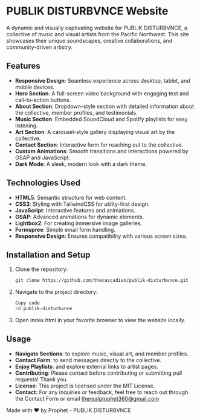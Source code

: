 # PUBLIK DISTURBVNCE Website

A dynamic and visually captivating website for PUBLIK DISTURBVNCE, a collective of music and visual artists from the Pacific Northwest. This site showcases their unique soundscapes, creative collaborations, and community-driven artistry.

## Features

- **Responsive Design**: Seamless experience across desktop, tablet, and mobile devices.
- **Hero Section**: A full-screen video background with engaging text and call-to-action buttons.
- **About Section**: Dropdown-style section with detailed information about the collective, member profiles, and testimonials.
- **Music Section**: Embedded SoundCloud and Spotify playlists for easy listening.
- **Art Section**: A carousel-style gallery displaying visual art by the collective.
- **Contact Section**: Interactive form for reaching out to the collective.
- **Custom Animations**: Smooth transitions and interactions powered by GSAP and JavaScript.
- **Dark Mode**: A sleek, modern look with a dark theme.

## Technologies Used

- **HTML5**: Semantic structure for web content.
- **CSS3**: Styling with TailwindCSS for utility-first design.
- **JavaScript**: Interactive features and animations.
- **GSAP**: Advanced animations for dynamic elements.
- **Lightbox2**: For creating immersive image galleries.
- **Formspree**: Simple email form handling.
- **Responsive Design**: Ensures compatibility with various screen sizes.

## Installation and Setup

1. Clone the repository:
   ```bash
   git clone https://github.com/thecascadian/publik-disturbvnce.git
   ```
2. Navigate to the project directory:
    ```bash
    Copy code
    cd publik-disturbvnce
    ```
3. Open index.html in your favorite browser to view the website locally.

## Usage
- **Navigate Sections**: to explore music, visual art, and member profiles.
- **Contact Form**: to send messages directly to the collective.
- **Enjoy Playlists**: and explore external links to artist pages.
- **Contributing**: Please contact before contributing or submitting pull requests! Thank you.
- **License**: This project is licensed under the MIT License.
- **Contact:** For any inquiries or feedback, feel free to reach out through the Contact Form or email therealprophet360@gmail.com

Made with ❤️ by Prophet - PUBLIK DISTURBVNCE






